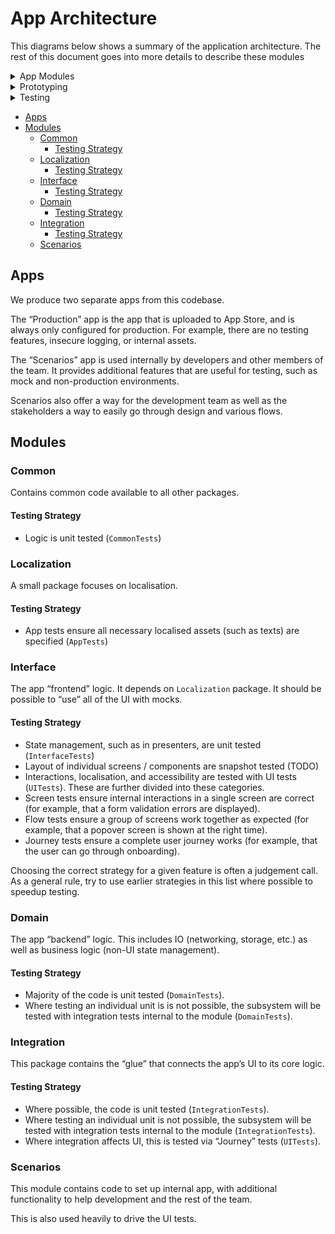 # App Architecture

This diagrams below shows a summary of the application architecture. The rest of this document goes into more details to describe these modules

<details>
  <summary>App Modules</summary>
  
  The “app” boxes represent an Xcode app target. Each grey box is a Swift module.
  
  ![App Modules](Images/AppModules.png)
  
</details>

<details>
  <summary>Prototyping</summary>
  
  We include prototype code as part of the Scenarios module and make them available in the Scenarios app, with confidence that they will not affect the Production app.
  
  ![Prototyping](Images/Prototyping.png)
  
</details>

<details>
  <summary>Testing</summary>
  
  This diagram summarises the testing for the app.
  
  ![Prototyping](Images/Testing.png)
  
</details>

<!-- START doctoc generated TOC please keep comment here to allow auto update -->
<!-- DON'T EDIT THIS SECTION, INSTEAD RE-RUN doctoc TO UPDATE -->

- [Apps](#apps)
- [Modules](#modules)
  - [Common](#common)
    - [Testing Strategy](#testing-strategy)
  - [Localization](#localization)
    - [Testing Strategy](#testing-strategy-1)
  - [Interface](#interface)
    - [Testing Strategy](#testing-strategy-2)
  - [Domain](#domain)
    - [Testing Strategy](#testing-strategy-3)
  - [Integration](#integration)
    - [Testing Strategy](#testing-strategy-4)
  - [Scenarios](#scenarios)

<!-- END doctoc generated TOC please keep comment here to allow auto update -->

## Apps

We produce two separate apps from this codebase.

The “Production” app is the app that is uploaded to App Store, and is always only configured for production. For example, there are no testing features, insecure logging, or internal assets.

The “Scenarios” app is used internally by developers and other members of the team. It provides additional features that are useful for testing, such as mock and non-production environments.

Scenarios also offer a way for the development team as well as the stakeholders a way to easily go through design and various flows.

## Modules

### Common

Contains common code available to all other packages.

#### Testing Strategy

* Logic is unit tested (`CommonTests`)

### Localization

A small package focuses on localisation.

#### Testing Strategy

* App tests ensure all necessary localised assets (such as texts) are specified (`AppTests`)

### Interface

The app “frontend” logic. It depends on `Localization` package. It should be possible to “use” all of the UI  with mocks.

#### Testing Strategy

* State management, such as in presenters, are unit tested (`InterfaceTests`)
* Layout of individual screens / components are snapshot tested (TODO)
* Interactions, localisation, and accessibility are tested with UI tests (`UITests`). These are further divided into these categories.
 * Screen tests ensure internal interactions in a single screen are correct (for example, that a form validation errors are displayed).
 * Flow tests ensure a group of screens work together as expected (for example, that a popover screen is shown at the right time).
 * Journey tests ensure a complete user journey works (for example, that the user can go through onboarding).
 
Choosing the correct strategy for a given feature is often a judgement call. As a general rule, try to use earlier strategies in this list where possible to speedup testing.

### Domain

The app “backend” logic. This includes IO (networking, storage, etc.) as well as business logic (non-UI state management).

#### Testing Strategy

* Majority of the code is unit tested (`DomainTests`).
* Where testing an individual unit is is not possible, the subsystem will be tested with integration tests internal to the module (`DomainTests`).

### Integration

This package contains the “glue” that connects the app’s UI to its core logic.

#### Testing Strategy

* Where possible, the code is unit tested (`IntegrationTests`).
* Where testing an individual unit is not possible, the subsystem will be tested with integration tests internal to the module (`IntegrationTests`).
* Where integration affects UI, this is tested via “Journey” tests (`UITests`).

### Scenarios

This module contains code to set up internal app, with additional functionality to help development and the rest of the team.

This is also used heavily to drive the UI tests.
